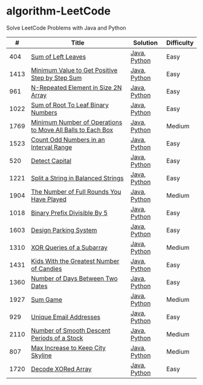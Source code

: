 # algorithm-LeetCode

Solve LeetCode Problems with Java and Python

| # | Title | Solution | Difficulty |
| - | ----- | -------- | ---------- |
| 404 | [Sum of Left Leaves](https://leetcode.com/problems/sum-of-left-leaves/) | [Java](./java/404/Solution.java), [Python](./python3/404/Solution.py) | Easy |
| 1413 | [Minimum Value to Get Positive Step by Step Sum](https://leetcode.com/problems/minimum-value-to-get-positive-step-by-step-sum/) | [Java](./java/1413/Solution.java), [Python](./python3/1413/Solution.py) | Easy |
| 961 | [N-Repeated Element in Size 2N Array](https://leetcode.com/problems/n-repeated-element-in-size-2n-array/) | [Java](./java/961/Solution.java), [Python](./python3/961/Solution.py) | Easy |
| 1022 | [Sum of Root To Leaf Binary Numbers](https://leetcode.com/problems/sum-of-root-to-leaf-binary-numbers/) | [Java](./java/1022/Solution.java), [Python](./python3/1022/Solution.py) | Easy |
| 1769 | [Minimum Number of Operations to Move All Balls to Each Box](https://leetcode.com/problems/minimum-number-of-operations-to-move-all-balls-to-each-box/) | [Java](./java/1769/Solution.java), [Python](./python3/1769/Solution.py) | Medium |
| 1523 | [Count Odd Numbers in an Interval Range](https://leetcode.com/problems/count-odd-numbers-in-an-interval-range/) | [Java](./java/1523/Solution.java), [Python](./python3/1523/Solution.py) | Easy |
| 520 | [Detect Capital](https://leetcode.com/problems/detect-capital/) | [Java](./java/520/Solution.java), [Python](./python3/520/Solution.py) | Easy |
| 1221 | [Split a String in Balanced Strings](https://leetcode.com/problems/split-a-string-in-balanced-strings/) | [Java](./java/1221/Solution.java), [Python](./python3/1221/Solution.py) | Easy |
| 1904 | [The Number of Full Rounds You Have Played](https://leetcode.com/problems/the-number-of-full-rounds-you-have-played/) | [Java](./java/1904/Solution.java), [Python](./python3/1904/Solution.py) | Medium |
| 1018 | [Binary Prefix Divisible By 5](https://leetcode.com/problems/binary-prefix-divisible-by-5/) | [Java](./java/1018/Solution.java), [Python](./python3/1018/Solution.py) | Easy |
| 1603 | [Design Parking System](https://leetcode.com/problems/design-parking-system/) | [Java](./java/1603/ParkingSystem.java), [Python](./python3/1603/ParkingSystem.py) | Easy |
| 1310 | [XOR Queries of a Subarray](https://leetcode.com/problems/xor-queries-of-a-subarray/) | [Java](./java/1310/Solution.java), [Python](./python3/1310/Solution.py) | Medium |
| 1431 | [Kids With the Greatest Number of Candies](https://leetcode.com/problems/kids-with-the-greatest-number-of-candies/) | [Java](./java/1431/Solution.java), [Python](./python3/1431/Solution.py) | Easy |
| 1360 | [Number of Days Between Two Dates](https://leetcode.com/problems/number-of-days-between-two-dates/) | [Java](./java/1360/Solution.java), [Python](./python3/1360/Solution.py) | Easy |
| 1927 | [Sum Game](https://leetcode.com/problems/sum-game/) | [Java](./java/1927/Solution.java), [Python](./python3/1927/Solution.py) | Medium |
| 929 | [Unique Email Addresses](https://leetcode.com/problems/unique-email-addresses/) | [Java](./java/929/Solution.java), [Python](./python3/929/Solution.py) | Easy |
| 2110 | [Number of Smooth Descent Periods of a Stock](https://leetcode.com/problems/number-of-smooth-descent-periods-of-a-stock/) | [Java](./java/2110/Solution.java), [Python](./python3/2110/Solution.py) | Medium |
| 807 | [Max Increase to Keep City Skyline](https://leetcode.com/problems/max-increase-to-keep-city-skyline/) | [Java](./java/807/Solution.java), [Python](./python3/807/Solution.py) | Medium |
| 1720 | [Decode XORed Array](https://leetcode.com/problems/decode-xored-array/) | [Java](./java/1720/Solution.java), [Python](./python3/1720/Solution.py) | Easy |
